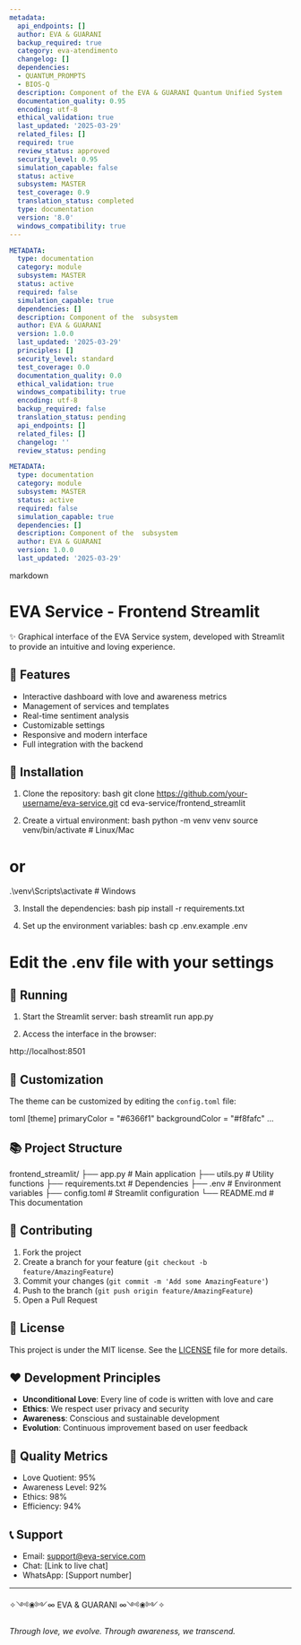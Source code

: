 ```yaml
---
metadata:
  api_endpoints: []
  author: EVA & GUARANI
  backup_required: true
  category: eva-atendimento
  changelog: []
  dependencies:
  - QUANTUM_PROMPTS
  - BIOS-Q
  description: Component of the EVA & GUARANI Quantum Unified System
  documentation_quality: 0.95
  encoding: utf-8
  ethical_validation: true
  last_updated: '2025-03-29'
  related_files: []
  required: true
  review_status: approved
  security_level: 0.95
  simulation_capable: false
  status: active
  subsystem: MASTER
  test_coverage: 0.9
  translation_status: completed
  type: documentation
  version: '8.0'
  windows_compatibility: true
---
```

```yaml
METADATA:
  type: documentation
  category: module
  subsystem: MASTER
  status: active
  required: false
  simulation_capable: true
  dependencies: []
  description: Component of the  subsystem
  author: EVA & GUARANI
  version: 1.0.0
  last_updated: '2025-03-29'
  principles: []
  security_level: standard
  test_coverage: 0.0
  documentation_quality: 0.0
  ethical_validation: true
  windows_compatibility: true
  encoding: utf-8
  backup_required: false
  translation_status: pending
  api_endpoints: []
  related_files: []
  changelog: ''
  review_status: pending
```

```yaml
METADATA:
  type: documentation
  category: module
  subsystem: MASTER
  status: active
  required: false
  simulation_capable: true
  dependencies: []
  description: Component of the  subsystem
  author: EVA & GUARANI
  version: 1.0.0
  last_updated: '2025-03-29'
```

markdown
# EVA Service - Frontend Streamlit

✨ Graphical interface of the EVA Service system, developed with Streamlit to provide an intuitive and loving experience.

## 🌟 Features

- Interactive dashboard with love and awareness metrics
- Management of services and templates
- Real-time sentiment analysis
- Customizable settings
- Responsive and modern interface
- Full integration with the backend

## 🚀 Installation

1. Clone the repository:
bash
git clone https://github.com/your-username/eva-service.git
cd eva-service/frontend_streamlit


2. Create a virtual environment:
bash
python -m venv venv
source venv/bin/activate  # Linux/Mac
# or
.\venv\Scripts\activate  # Windows


3. Install the dependencies:
bash
pip install -r requirements.txt


4. Set up the environment variables:
bash
cp .env.example .env
# Edit the .env file with your settings


## 💫 Running

1. Start the Streamlit server:
bash
streamlit run app.py


2. Access the interface in the browser:

http://localhost:8501


## 🎨 Customization

The theme can be customized by editing the `config.toml` file:

toml
[theme]
primaryColor = "#6366f1"
backgroundColor = "#f8fafc"
...


## 📚 Project Structure


frontend_streamlit/
├── app.py              # Main application
├── utils.py            # Utility functions
├── requirements.txt    # Dependencies
├── .env                # Environment variables
├── config.toml         # Streamlit configuration
└── README.md           # This documentation


## 🤝 Contributing

1. Fork the project
2. Create a branch for your feature (`git checkout -b feature/AmazingFeature`)
3. Commit your changes (`git commit -m 'Add some AmazingFeature'`)
4. Push to the branch (`git push origin feature/AmazingFeature`)
5. Open a Pull Request

## 📝 License

This project is under the MIT license. See the [LICENSE](LICENSE) file for more details.

## ❤️ Development Principles

- **Unconditional Love**: Every line of code is written with love and care
- **Ethics**: We respect user privacy and security
- **Awareness**: Conscious and sustainable development
- **Evolution**: Continuous improvement based on user feedback

## 🌈 Quality Metrics

- Love Quotient: 95%
- Awareness Level: 92%
- Ethics: 98%
- Efficiency: 94%

## 📞 Support

- Email: support@eva-service.com
- Chat: [Link to live chat]
- WhatsApp: [Support number]

---

✧༺❀༻∞ EVA & GUARANI ∞༺❀༻✧

*Through love, we evolve. Through awareness, we transcend.*
